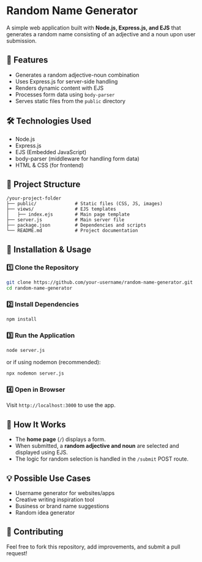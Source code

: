 # Random Name Generator

A simple web application built with **Node.js, Express.js, and EJS** that generates a random name consisting of an adjective and a noun upon user submission.

## 🚀 Features
- Generates a random adjective-noun combination
- Uses Express.js for server-side handling
- Renders dynamic content with EJS
- Processes form data using `body-parser`
- Serves static files from the `public` directory

## 🛠 Technologies Used
- Node.js
- Express.js
- EJS (Embedded JavaScript)
- body-parser (middleware for handling form data)
- HTML & CSS (for frontend)

## 📂 Project Structure
```
/your-project-folder
├── public/              # Static files (CSS, JS, images)
├── views/               # EJS templates
│   ├── index.ejs        # Main page template
├── server.js            # Main server file
├── package.json         # Dependencies and scripts
└── README.md            # Project documentation
```

## 🚀 Installation & Usage
### 1️⃣ Clone the Repository
```sh
git clone https://github.com/your-username/random-name-generator.git
cd random-name-generator
```

### 2️⃣ Install Dependencies
```sh
npm install
```

### 3️⃣ Run the Application
```sh
node server.js
```
or if using nodemon (recommended):
```sh
npx nodemon server.js
```

### 4️⃣ Open in Browser
Visit `http://localhost:3000` to use the app.

## 🎯 How It Works
- The **home page** (`/`) displays a form.
- When submitted, a **random adjective and noun** are selected and displayed using EJS.
- The logic for random selection is handled in the `/submit` POST route.

## 💡 Possible Use Cases
- Username generator for websites/apps
- Creative writing inspiration tool
- Business or brand name suggestions
- Random idea generator

## 🤝 Contributing
Feel free to fork this repository, add improvements, and submit a pull request!


